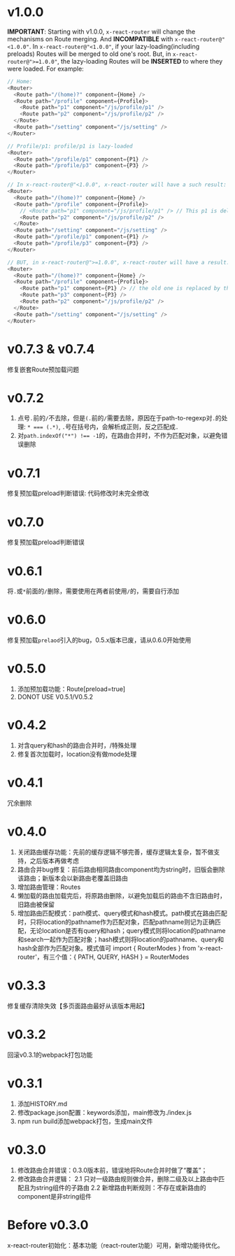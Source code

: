 # v1.0.0
**IMPORTANT**: Starting with v1.0.0, `x-react-router` will change the mechanisms on Route merging. And **INCOMPATIBLE** with `x-react-router@"<1.0.0"`. In `x-react-router@"<1.0.0"`, if your lazy-loading(including preloads) Routes will be merged to old one's root. But, in `x-react-router@">=1.0.0"`, the lazy-loading Routes will be **INSERTED** to where they were loaded. For example:

```javascript
// Home:
<Router>
  <Route path="/(home)?" component={Home} />
  <Route path="/profile" component={Profile}>
    <Route path="p1" component="/js/profile/p1" />
    <Route path="p2" component="/js/profile/p2" />
  </Route>
  <Route path="/setting" component="/js/setting" />
</Router>

// Profile/p1: profile/p1 is lazy-loaded
<Router>
  <Route path="/profile/p1" component={P1} />
  <Route path="/profile/p3" component={P3} />
</Router>

// In x-react-router@"<1.0.0", x-react-router will have a such result:
<Router>
  <Route path="/(home)?" component={Home} />
  <Route path="/profile" component={Profile}>
    // <Route path="p1" component="/js/profile/p1" /> // This p1 is deleted
    <Route path="p2" component="/js/profile/p2" />
  </Route>
  <Route path="/setting" component="/js/setting" />
  <Route path="/profile/p1" component={P1} />
  <Route path="/profile/p3" component={P3} />
</Router>

// BUT, in x-react-router@">=1.0.0", x-react-router will have a result:
<Router>
  <Route path="/(home)?" component={Home} />
  <Route path="/profile" component={Profile}>
    <Route path="p1" component={P1} /> // the old one is replaced by the new ones
    <Route path="p3" component={P3} />
    <Route path="p2" component="/js/profile/p2" />
  </Route>
  <Route path="/setting" component="/js/setting" />
</Router>
```

# v0.7.3 & v0.7.4
修复嵌套Route预加载问题

# v0.7.2
1. 点号`.`前的`/`不去除，但是`(.`前的`/`需要去除，原因在于path-to-regexp对`.`的处理: `* === (.*)`, `.`号在括号内，会解析成正则，反之匹配成`.`
2. 对`path.indexOf("*") !== -1`的，在路由合并时，不作为匹配对象，以避免错误删除

# v0.7.1
修复预加载preload判断错误: 代码修改时未完全修改

# v0.7.0
修复预加载preload判断错误

# v0.6.1
将`.`或`*`前面的`/`删除，需要使用在两者前使用`/`的，需要自行添加

# v0.6.0
修复预加载`prelaod`引入的bug，0.5.x版本已废，请从0.6.0开始使用

# v0.5.0
1. 添加预加载功能：Route[preload=true]
2. DONOT USE V0.5.1/V0.5.2

# v0.4.2
1. 对含query和hash的路由合并时，/特殊处理
2. 修复首次加载时，location没有做mode处理

# v0.4.1
冗余删除

# v0.4.0
1. 关闭路由缓存功能：先前的缓存逻辑不够完善，缓存逻辑太复杂，暂不做支持，之后版本再做考虑
2. 路由合并bug修复：前后路由相同路由component均为string时，旧版会删除该路由；新版本会以新路由老覆盖旧路由
3. 增加路由管理：Routes
4. 懒加载的路由加载完后，将原路由删除，以避免加载后的路由不含旧路由时，旧路由被保留
5. 增加路由匹配模式：path模式、query模式和hash模式。path模式在路由匹配时，只将location的pathname作为匹配对象，匹配pathname则记为正确匹配，无论location是否有query和hash；query模式则将location的pathname和search一起作为匹配对象；hash模式则将location的pathname、query和hash全部作为匹配对象。模式值可 import { RouterModes } from 'x-react-router'，有三个值：{ PATH, QUERY, HASH } = RouterModes

# v0.3.3
修复缓存清除失效【多页面路由最好从该版本用起】

# v0.3.2
回滚v0.3.1的webpack打包功能

# v0.3.1
1. 添加HISTORY.md
2. 修改package.json配置：keywords添加，main修改为./index.js
3. npm run build添加webpack打包，生成main文件

# v0.3.0
1. 修改路由合并错误：0.3.0版本前，错误地将Route合并时做了“覆盖”；
2. 修改路由合并逻辑：
  2.1 只对一级路由规则做合并，删除二级及以上路由中匹配且为string组件的子路由
  2.2 新增路由判断规则：不存在或新路由的component是非string组件

# Before v0.3.0
x-react-router初始化：基本功能（react-router功能）可用，新增功能待优化。